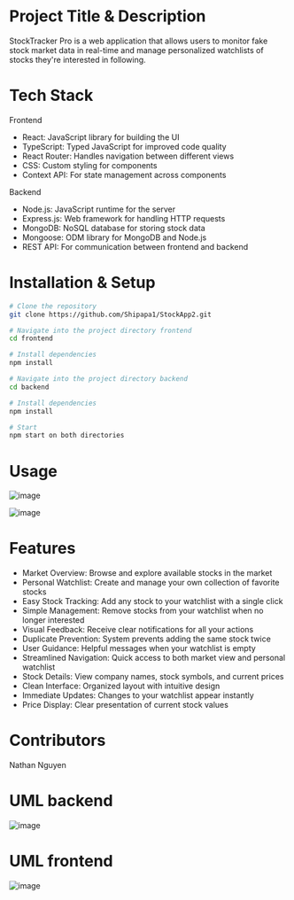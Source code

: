 # Project Title & Description

StockTracker Pro is a web application that allows users to monitor fake stock market data in real-time and manage personalized watchlists of stocks they're interested in following.

# Tech Stack

Frontend

- React: JavaScript library for building the UI
- TypeScript: Typed JavaScript for improved code quality
- React Router: Handles navigation between different views
- CSS: Custom styling for components
- Context API: For state management across components

Backend

- Node.js: JavaScript runtime for the server
- Express.js: Web framework for handling HTTP requests
- MongoDB: NoSQL database for storing stock data
- Mongoose: ODM library for MongoDB and Node.js
- REST API: For communication between frontend and backend

# Installation & Setup

```sh
# Clone the repository
git clone https://github.com/Shipapa1/StockApp2.git

# Navigate into the project directory frontend
cd frontend

# Install dependencies
npm install

# Navigate into the project directory backend
cd backend

# Install dependencies
npm install

# Start
npm start on both directories

```

# Usage

![image](https://github.com/user-attachments/assets/ccdcc657-0e59-4c4f-a372-d046dc3cdb8e)

![image](https://github.com/user-attachments/assets/8444dc45-f21f-4564-98d4-b52f96ae6cee)




# Features
- Market Overview: Browse and explore available stocks in the market
- Personal Watchlist: Create and manage your own collection of favorite stocks
- Easy Stock Tracking: Add any stock to your watchlist with a single click
- Simple Management: Remove stocks from your watchlist when no longer interested
- Visual Feedback: Receive clear notifications for all your actions
- Duplicate Prevention: System prevents adding the same stock twice
- User Guidance: Helpful messages when your watchlist is empty
- Streamlined Navigation: Quick access to both market view and personal watchlist
- Stock Details: View company names, stock symbols, and current prices
- Clean Interface: Organized layout with intuitive design
- Immediate Updates: Changes to your watchlist appear instantly
- Price Display: Clear presentation of current stock values

# Contributors
Nathan Nguyen

# UML backend
![image](https://github.com/user-attachments/assets/0247b792-1721-43c8-8d36-30e3f1ca8079)

# UML frontend
![image](https://github.com/user-attachments/assets/6bbd1261-ccb2-434d-9235-20966b7e56d4)
